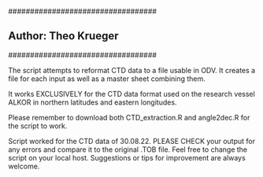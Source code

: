 ##################################
## Author: Theo Krueger
##################################

The script attempts to reformat CTD data to a file usable in ODV. It creates a file for each input as well as a master sheet combining them. 

It works EXCLUSIVELY for the CTD data format used on the research vessel ALKOR in northern latitudes and eastern longitudes. 

Please remember to download both 
  CTD_extraction.R and angle2dec.R
for the script to work.

Script worked for the CTD data of 30.08.22.
PLEASE CHECK your output for any errors and compare it to the original .TOB file.
Feel free to change the script on your local host.
Suggestions or tips for improvement are always welcome.

